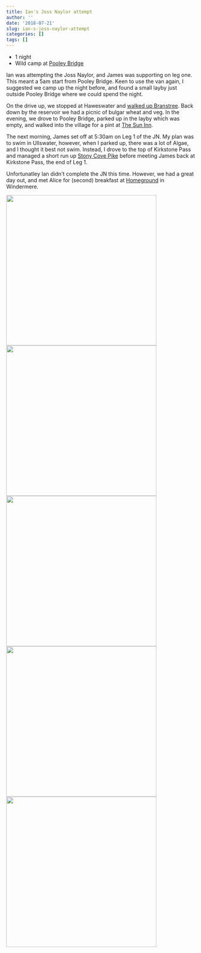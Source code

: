 ```yaml
---
title: Ian's Joss Naylor attempt
author: ''
date: '2018-07-21'
slug: ian-s-joss-naylor-attempt
categories: []
tags: []
---
```


* 1 night
* Wild camp at [Pooley Bridge](https://goo.gl/maps/xDAtMUxnc8tGde718)

Ian was attempting the Joss Naylor, and James was supporting on leg one. This meant a 5am start from Pooley Bridge. Keen to use the van again, I suggested we camp up the night before, and found a small layby just outside Pooley Bridge where we could spend the night. 

On the drive up, we stopped at Haweswater and [walked up Branstree](https://www.strava.com/activities/1718350440). Back down by the reservoir we had a picnic of bulgar wheat and veg. In the evening, we drove to Pooley Bridge, parked up in the layby which was empty, and walked into the village for a pint at [The Sun Inn](https://goo.gl/maps/FxRhEM1pXBPNah8v5).

The next morning, James set off at 5:30am on Leg 1 of the JN. My plan was to swim in Ullswater, however, when I parked up, there was a lot of Algae, and I thought it best not swim. Instead, I drove to the top of Kirkstone Pass  and managed a short run up [Stony Cove Pike](https://www.strava.com/activities/1719329515) before meeting James back at Kirkstone Pass, the end of Leg 1. 

Unfortunatley Ian didn't complete the JN this time. However, we had a great day out, and met Alice for (second) breakfast at [Homeground](https://goo.gl/maps/d66Qe8VFcJWvS9FS6) in Windermere.

<img src="https://bit.ly/2vxdqNR" width="400">
<img src="https://bit.ly/2TqDSRi" width="400">
<img src="https://bit.ly/3adPwW8" width="400">
<img src="https://bit.ly/2PDuc4z" width="400">
<img src="https://bit.ly/3aeXIFR" width="400">





